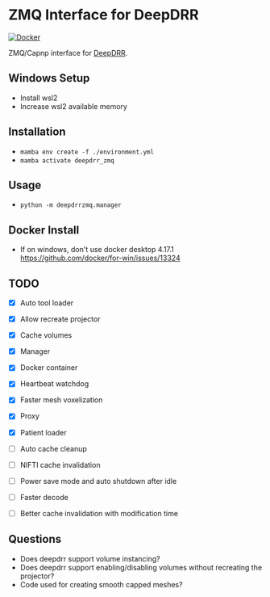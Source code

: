# ZMQ Interface for DeepDRR

[![Docker](https://github.com/PelvisVR/deepdrr_zmq/actions/workflows/docker-publish.yml/badge.svg)](https://github.com/PelvisVR/deepdrr_zmq/actions/workflows/docker-publish.yml)

ZMQ/Capnp interface for [DeepDRR](https://github.com/arcadelab/deepdrr).

## Windows Setup
- Install wsl2
- Increase wsl2 available memory

## Installation
- `mamba env create -f ./environment.yml`
- `mamba activate deepdrr_zmq`

## Usage
- `python -m deepdrrzmq.manager`

## Docker Install
- If on windows, don't use docker desktop 4.17.1 https://github.com/docker/for-win/issues/13324

## TODO 
- [x] Auto tool loader
- [x] Allow recreate projector
- [x] Cache volumes
- [x] Manager
- [x] Docker container
- [x] Heartbeat watchdog
- [x] Faster mesh voxelization
- [x] Proxy
- [x] Patient loader 
- [ ] Auto cache cleanup
- [ ] NIFTI cache invalidation
- [ ] Power save mode and auto shutdown after idle
- [ ] Faster decode
- [ ] Better cache invalidation with modification time


## Questions
- Does deepdrr support volume instancing?
- Does deepdrr support enabling/disabling volumes without recreating the projector?
- Code used for creating smooth capped meshes?
